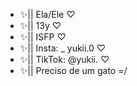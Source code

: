 - ✨|| Ela/Ele ♡
- ✨|| 13y  ♡
- ✨|| ISFP  ♡
- ✨|| Insta: _ yukii.0  ♡
- ✨|| TikTok: @yukii.  ♡
- ✨|| Preciso de um gato =/

<!---
Yukii-0/Yukii-0 is a ✨ special ✨ repository because its `README.md` (this file) appears on your GitHub profile.
You can click the Preview link to take a look at your changes.
--->
